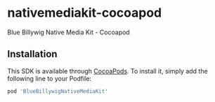 # nativemediakit-cocoapod
Blue Billywig Native Media Kit - Cocoapod

## Installation

This SDK is available through [CocoaPods](https://cocoapods.org). To install
it, simply add the following line to your Podfile:

```ruby
pod 'BlueBillywigNativeMediaKit'
```
